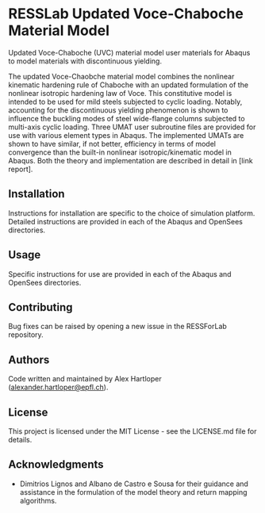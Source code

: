 # RESSLab Updated Voce-Chaboche Material Model

Updated Voce-Chaboche (UVC) material model user materials for Abaqus to model materials with discontinuous yielding.

The updated Voce-Chaobche material model combines the nonlinear kinematic hardening rule of Chaboche with an updated formulation of the nonlinear isotropic hardening law of Voce.
This constitutive model is intended to be used for mild steels subjected to cyclic loading.
Notably, accounting for the discontinuous yielding phenomenon is shown to influence the buckling modes of steel wide-flange columns subjected to multi-axis cyclic loading.
Three UMAT user subroutine files are provided for use with various element types in Abaqus.
The implemented UMATs are shown to have similar, if not better, efficiency in terms of model convergence than the built-in nonlinear isotropic/kinematic model in Abaqus.
Both the theory and implementation are described in detail in [link report].

## Installation

Instructions for installation are specific to the choice of simulation platform.
Detailed instructions are provided in each of the Abaqus and OpenSees directories. 

## Usage

Specific instructions for use are provided in each of the Abaqus and OpenSees directories.

## Contributing

Bug fixes can be raised by opening a new issue in the RESSForLab repository.

## Authors

Code written and maintained by Alex Hartloper (alexander.hartloper@epfl.ch).

## License

This project is licensed under the MIT License - see the LICENSE.md file for details.

## Acknowledgments

- Dimitrios Lignos and Albano de Castro e Sousa for their guidance and assistance in the formulation of the model theory and return mapping algorithms.

